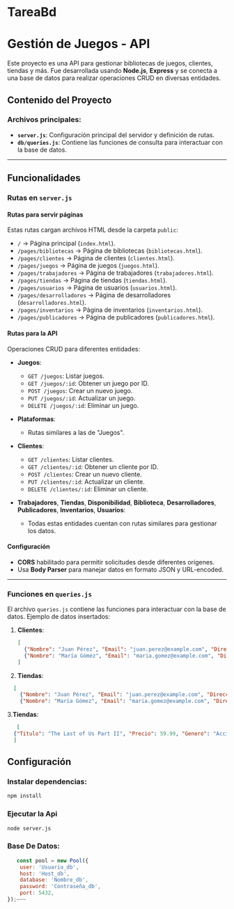 # TareaBd
# Gestión de Juegos - API

Este proyecto es una API para gestionar bibliotecas de juegos, clientes, tiendas y más. Fue desarrollada usando **Node.js**, **Express** y se conecta a una base de datos para realizar operaciones CRUD en diversas entidades.

## Contenido del Proyecto

### Archivos principales:
- **`server.js`**: Configuración principal del servidor y definición de rutas.
- **`db/queries.js`**: Contiene las funciones de consulta para interactuar con la base de datos.

---

## Funcionalidades

### Rutas en `server.js`

#### **Rutas para servir páginas**
Estas rutas cargan archivos HTML desde la carpeta `public`:
- `/` → Página principal (`index.html`).
- `/pages/bibliotecas` → Página de bibliotecas (`bibliotecas.html`).
- `/pages/clientes` → Página de clientes (`clientes.html`).
- `/pages/juegos` → Página de juegos (`juegos.html`).
- `/pages/trabajadores` → Página de trabajadores (`trabajadores.html`).
- `/pages/tiendas` → Página de tiendas (`tiendas.html`).
- `/pages/usuarios` → Página de usuarios (`usuarios.html`).
- `/pages/desarrolladores` → Página de desarrolladores (`desarrolladores.html`).
- `/pages/inventarios` → Página de inventarios (`inventarios.html`).
- `/pages/publicadores` → Página de publicadores (`publicadores.html`).

#### **Rutas para la API**
Operaciones CRUD para diferentes entidades:

- **Juegos**:
  - `GET /juegos`: Listar juegos.
  - `GET /juegos/:id`: Obtener un juego por ID.
  - `POST /juegos`: Crear un nuevo juego.
  - `PUT /juegos/:id`: Actualizar un juego.
  - `DELETE /juegos/:id`: Eliminar un juego.

- **Plataformas**:
  - Rutas similares a las de "Juegos".

- **Clientes**:
  - `GET /clientes`: Listar clientes.
  - `GET /clientes/:id`: Obtener un cliente por ID.
  - `POST /clientes`: Crear un nuevo cliente.
  - `PUT /clientes/:id`: Actualizar un cliente.
  - `DELETE /clientes/:id`: Eliminar un cliente.

- **Trabajadores**, **Tiendas**, **Disponibilidad**, **Biblioteca**, **Desarrolladores**, **Publicadores**, **Inventarios**, **Usuarios**:
  - Todas estas entidades cuentan con rutas similares para gestionar los datos.

#### Configuración
- **CORS** habilitado para permitir solicitudes desde diferentes orígenes.
- Usa **Body Parser** para manejar datos en formato JSON y URL-encoded.

---

### Funciones en `queries.js`
El archivo `queries.js` contiene las funciones para interactuar con la base de datos. Ejemplo de datos insertados:

1. **Clientes**:
   ~~~json
   [
     {"Nombre": "Juan Pérez", "Email": "juan.perez@example.com", "Direccion": "Av. Siempre Viva 123"},
     {"Nombre": "María Gómez", "Email": "maria.gomez@example.com", "Direccion": "Calle Luna 456"}
   ]
   ~~~
2. **Tiendas**:
 ~~~json
   [
     {"Nombre": "Juan Pérez", "Email": "juan.perez@example.com", "Direccion": "Av. Siempre Viva 123"},
     {"Nombre": "María Gómez", "Email": "maria.gomez@example.com", "Direccion": "Calle Luna 456"}]
~~~

3.**Tiendas**:
~~~json
   [
  {"Titulo": "The Last of Us Part II", "Precio": 59.99, "Genero": "Acción/Aventura", "Fecha_Lanzamiento": "2020-06-19"}
  ]
~~~
## Configuración

### Instalar dependencias:
~~~bash
npm install
~~~
### Ejecutar la Api
~~~bash
node server.js
~~~
### Base De Datos:
~~~javascript
   const pool = new Pool({
    user: 'Usuario_db',
    host: 'Host_db',
    database: 'Nombre_db',
    password: 'Contraseña_db',
    port: 5432,
});~~~
